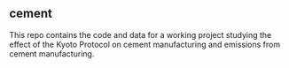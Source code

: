 ## cement

This repo contains the code and data for a working project studying the effect of the Kyoto Protocol on cement manufacturing and emissions from cement manufacturing.
